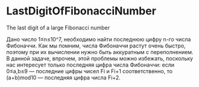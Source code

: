 # LastDigitOfFibonacciNumber
The last digit of a large Fibonacci number

Дано число 1≤n≤10^7, необходимо найти последнюю цифру n-го числа Фибоначчи.
Как мы помним, числа Фибоначчи растут очень быстро, поэтому 
при их вычислении нужно быть аккуратным с переполнением. 
В данной задаче, впрочем, этой проблемы можно избежать, 
поскольку нас интересует только последняя цифра числа 
Фибоначчи: если 0≤a,b≤9 — последние цифры чисел Fi и Fi+1 
соответственно, то (a+b)mod10 — последняя цифра числа Fi+2.
